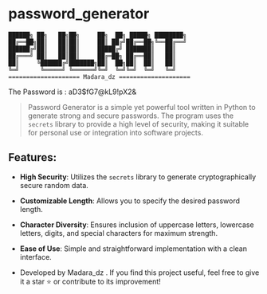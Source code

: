 # password_generator   

    ██████╗ ██╗   ██╗██╗     ██╗  ██╗ █████╗ ████████╗
    ██╔══██╗██║   ██║██║     ██║ ██╔╝██╔══██╗╚══██╔══╝
    ██████╔╝██║   ██║██║     █████╔╝ ███████║   ██║   
    ██╔═══╝ ██║   ██║██║     ██╔═██╗ ██╔══██║   ██║   
    ██║     ╚██████╔╝███████╗██║  ██╗██║  ██║   ██║   
    ╚═╝      ╚═════╝ ╚══════╝╚═╝  ╚═╝╚═╝  ╚═╝   ╚═╝   
    ==================== Madara_dz ====================

The Password is : aD3$fG7@kL9!pX2&


>Password Generator is a simple yet powerful tool written in Python to generate strong and secure passwords. The program uses the `secrets` library to provide a high level of security, making it suitable for personal use or integration into software projects.

## Features:
- **High Security**: Utilizes the `secrets` library to generate cryptographically secure random data.
- **Customizable Length**: Allows you to specify the desired password length.
- **Character Diversity**: Ensures inclusion of uppercase letters, lowercase letters, digits, and special characters for maximum strength.
- **Ease of Use**: Simple and straightforward implementation with a clean interface.

- Developed by Madara_dz . If you find this project useful, feel free to give it a star ⭐ or contribute to its improvement!
